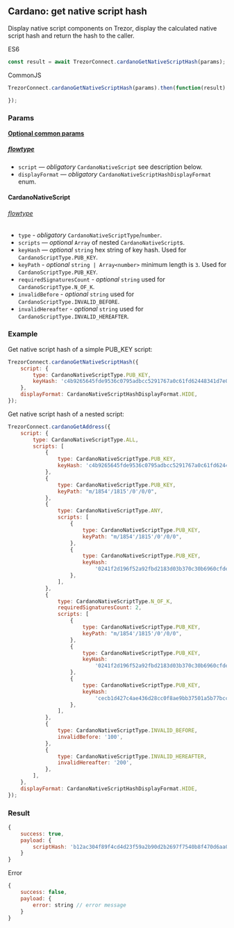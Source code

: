 ## Cardano: get native script hash
Display native script components on Trezor, display the calculated native script hash and return the hash to the caller.

ES6
```javascript
const result = await TrezorConnect.cardanoGetNativeScriptHash(params);
```

CommonJS
```javascript
TrezorConnect.cardanoGetNativeScriptHash(params).then(function(result) {

});
```

### Params
[****Optional common params****](commonParams.md)
##### [flowtype](../../src/js/types/networks/cardano.js#L76-L79)
* `script` — *obligatory* `CardanoNativeScript` see description below.
* `displayFormat` — *obligatory* `CardanoNativeScriptHashDisplayFormat` enum.

#### CardanoNativeScript
###### [flowtype](../../src/js/types/networks/cardano.js#L66-74)
* `type` - *obligatory* `CardanoNativeScriptType`/`number`.
* `scripts` — *optional* `Array` of nested `CardanoNativeScript`s.
* `keyHash` — *optional* `string` hex string of key hash. Used for `CardanoScriptType.PUB_KEY`.
* `keyPath` - *optional* `string | Array<number>` minimum length is `3`. Used for `CardanoScriptType.PUB_KEY`.
* `requiredSignaturesCount` - *optional* `string` used for `CardanoScriptType.N_OF_K`.
* `invalidBefore` - *optional* `string` used for `CardanoScriptType.INVALID_BEFORE`.
* `invalidHereafter` - *optional* `string` used for `CardanoScriptType.INVALID_HEREAFTER`.


### Example
Get native script hash of a simple PUB_KEY script:
```javascript
TrezorConnect.cardanoGetNativeScriptHash({
    script: {
        type: CardanoNativeScriptType.PUB_KEY,
        keyHash: 'c4b9265645fde9536c0795adbcc5291767a0c61fd62448341d7e0386',
    },
    displayFormat: CardanoNativeScriptHashDisplayFormat.HIDE,
});
```
Get native script hash of a nested script:
```javascript
TrezorConnect.cardanoGetAddress({
    script: {
        type: CardanoNativeScriptType.ALL,
        scripts: [
            {
                type: CardanoNativeScriptType.PUB_KEY,
                keyHash: 'c4b9265645fde9536c0795adbcc5291767a0c61fd62448341d7e0386',
            },
            {
                type: CardanoNativeScriptType.PUB_KEY,
                keyPath: "m/1854'/1815'/0'/0/0",
            },
            {
                type: CardanoNativeScriptType.ANY,
                scripts: [
                    {
                        type: CardanoNativeScriptType.PUB_KEY,
                        keyPath: "m/1854'/1815'/0'/0/0",
                    },
                    {
                        type: CardanoNativeScriptType.PUB_KEY,
                        keyHash:
                            '0241f2d196f52a92fbd2183d03b370c30b6960cfdeae364ffabac889',
                    },
                ],
            },
            {
                type: CardanoNativeScriptType.N_OF_K,
                requiredSignaturesCount: 2,
                scripts: [
                    {
                        type: CardanoNativeScriptType.PUB_KEY,
                        keyPath: "m/1854'/1815'/0'/0/0",
                    },
                    {
                        type: CardanoNativeScriptType.PUB_KEY,
                        keyHash:
                            '0241f2d196f52a92fbd2183d03b370c30b6960cfdeae364ffabac889',
                    },
                    {
                        type: CardanoNativeScriptType.PUB_KEY,
                        keyHash:
                            'cecb1d427c4ae436d28cc0f8ae9bb37501a5b77bcc64cd1693e9ae20',
                    },
                ],
            },
            {
                type: CardanoNativeScriptType.INVALID_BEFORE,
                invalidBefore: '100',
            },
            {
                type: CardanoNativeScriptType.INVALID_HEREAFTER,
                invalidHereafter: '200',
            },
        ],
    },
    displayFormat: CardanoNativeScriptHashDisplayFormat.HIDE,
});
```
### Result
```javascript
{
    success: true,
    payload: {
        scriptHash: 'b12ac304f89f4cd4d23f59a2b90d2b2697f7540b8f470d6aa05851b5',
    }
}
```
Error
```javascript
{
    success: false,
    payload: {
        error: string // error message
    }
}
```